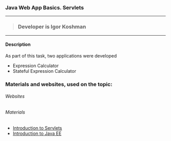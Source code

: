 ### Java Web App Basics. Servlets
-------------------
>### Developer is Igor Koshman
***

#### Description

As part of this task, two applications were developed

- Expression Calculator
- Stateful Expression Calculator

### Materials and websites, used on the topic:

###### Websites



###### Materials

- [Introduction to Servlets](https://metanit.com/java/javaee/4.1.php) 
- [Introduction to Java EE](https://javarush.ru/groups/posts/2637-vvedenie-v-java-ee)
